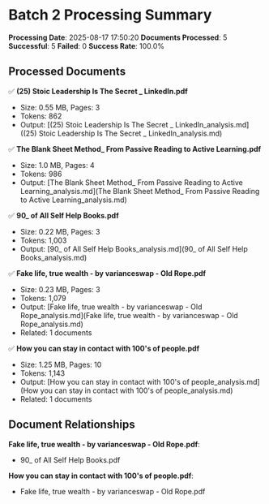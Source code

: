# Batch 2 Processing Summary

**Processing Date**: 2025-08-17 17:50:20
**Documents Processed**: 5
**Successful**: 5
**Failed**: 0
**Success Rate**: 100.0%

## Processed Documents

✅ **(25) Stoic Leadership Is The Secret _ LinkedIn.pdf**
   - Size: 0.55 MB, Pages: 3
   - Tokens: 862
   - Output: [(25) Stoic Leadership Is The Secret _ LinkedIn_analysis.md]((25) Stoic Leadership Is The Secret _ LinkedIn_analysis.md)

✅ **The Blank Sheet Method_ From Passive Reading to Active Learning.pdf**
   - Size: 1.0 MB, Pages: 4
   - Tokens: 986
   - Output: [The Blank Sheet Method_ From Passive Reading to Active Learning_analysis.md](The Blank Sheet Method_ From Passive Reading to Active Learning_analysis.md)

✅ **90_ of All Self Help Books.pdf**
   - Size: 0.22 MB, Pages: 3
   - Tokens: 1,003
   - Output: [90_ of All Self Help Books_analysis.md](90_ of All Self Help Books_analysis.md)

✅ **Fake life, true wealth - by varianceswap - Old Rope.pdf**
   - Size: 0.23 MB, Pages: 3
   - Tokens: 1,079
   - Output: [Fake life, true wealth - by varianceswap - Old Rope_analysis.md](Fake life, true wealth - by varianceswap - Old Rope_analysis.md)
   - Related: 1 documents

✅ **How you can stay in contact with 100's of people.pdf**
   - Size: 1.25 MB, Pages: 10
   - Tokens: 1,143
   - Output: [How you can stay in contact with 100's of people_analysis.md](How you can stay in contact with 100's of people_analysis.md)
   - Related: 1 documents

## Document Relationships

**Fake life, true wealth - by varianceswap - Old Rope.pdf**:
  - 90_ of All Self Help Books.pdf

**How you can stay in contact with 100's of people.pdf**:
  - Fake life, true wealth - by varianceswap - Old Rope.pdf
